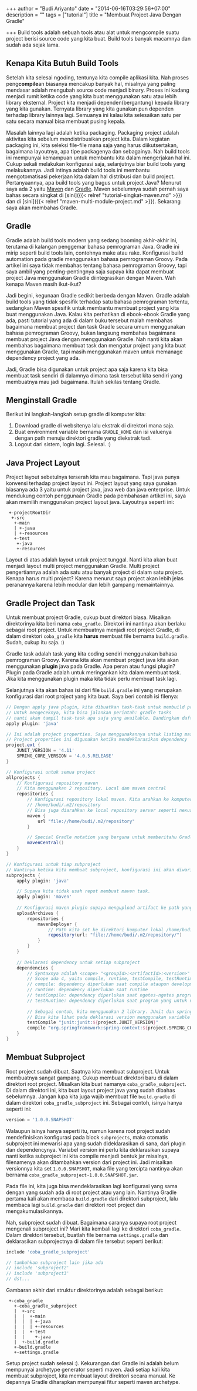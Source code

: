 +++
author = "Budi Ariyanto"
date = "2014-06-16T03:29:56+07:00"
description = ""
tags = ["tutorial"]
title = "Membuat Project Java Dengan Gradle"

+++
Build tools adalah sebuah tools atau alat untuk mengcompile suatu project berisi source code yang kita buat. Build tools banyak macamnya dan sudah ada sejak lama.

## Kenapa Kita Butuh Build Tools
Setelah kita selesai ngoding, tentunya kita compile aplikasi kita. Nah proses peng**compile**an biasanya mencakup banyak hal, misalnya yang paling mendasar adalah mengubah source code menjadi binary. Proses ini kadang menjadi rumit ketika code yang kita buat menggunakan satu atau lebih library eksternal. Project kita menjadi dependen(bergantung) kepada library yang kita gunakan. Ternyata library yang kita gunakan pun dependen terhadap library lainnya lagi. Semuanya ini kalau kita selesaikan satu per satu secara manual bisa membuat pusing kepala.

Masalah lainnya lagi adalah ketika packaging. Packaging project adalah aktivitas kita sebelum mendistribusikan project kita. Dalam kegiatan packaging ini, kita seleksi file-file mana saja yang harus diikutsertakan, bagaimana layoutnya, apa tipe packagenya dan sebagainya. Nah build tools ini mempunyai kemampuan untuk membantu kita dalam mengerjakan hal ini. Cukup sekali melakukan konfigurasi saja, selanjutnya biar build tools yang melakukannya. Jadi intinya adalah build tools ini membantu mengotomatisasi pekerjaan kita dalam hal distribusi dan build project. Pertanyaannya, apa build tools yang bagus untuk project Java? Menurut saya ada 2 yaitu [Maven](http://maven.apache.org) dan [Gradle](http://www.gradle.org). Maven sebelumnya sudah pernah saya bahas secara singkat di [sini]({{< relref "tutorial-singkat-maven.md" >}}) dan di [sini]({{< relref "maven-multi-module-project.md" >}}). Sekarang saya akan membahas Gradle.

## Gradle
Gradle adalah build tools modern yang sedang booming akhir-akhir ini, terutama di kalangan penggemar bahasa pemrograman Java. Gradle ini mirip seperti build tools lain, contohnya make atau rake. Konfigurasi build automation pada gradle menggunakan bahasa pemrograman Groovy. Pada artikel ini saya tidak membahas tentang bahasa pemrograman Groovy, tapi saya ambil yang penting-pentingnya saja supaya kita dapat membuat project Java menggunakan Gradle diintegrasikan dengan Maven. Wah kenapa Maven masih ikut-ikut?

Jadi begini, kegunaan Gradle sedikit berbeda dengan Maven. Gradle adalah build tools yang tidak spesifik terhadap satu bahasa pemrograman tertentu, sedangkan Maven spesifik untuk membantu membuat project yang kita buat menggunakan Java. Kalau kita perhatikan di ebook-ebook Gradle yang ada, pasti tutorial yang ada di dalam buku tersebut malah membahas bagaimana membuat project dan task Gradle secara umum menggunakan bahasa pemrograman Groovy, bukan langsung membahas bagaimana membuat project Java dengan menggunakan Gradle. Nah nanti kita akan membahas bagaimana membuat task dan mengatur project yang kita buat menggunakan Gradle, tapi masih menggunakan maven untuk memanage dependency project yang ada.

Jadi, Gradle bisa digunakan untuk project apa saja karena kita bisa membuat task sendiri di dalamnya dimana task tersebut kita sendiri yang membuatnya mau jadi bagaimana. Itulah sekilas tentang Gradle.

## Menginstall Gradle
Berikut ini langkah-langkah setup gradle di komputer kita:

1. Download gradle di websitenya lalu ekstrak di direktori mana saja.
1. Buat environment variable bernama ```GRADLE_HOME``` dan isi valuenya dengan path menuju direktori gradle yang diekstrak tadi.
1. Logout dari sistem, login lagi. Selesai. :)

<!--more-->

## Java Project Layout
Project layout sebetulnya terserah kita mau bagaimana. Tapi java punya konvensi terhadap project layout ini. Project layout yang saya gunakan biasanya ada 3 yaitu untuk project java, java web dan java enterprise. Untuk mendukung contoh penggunaan Gradle pada pembahasan artikel ini, saya akan memilih menggunakan project layout java. Layoutnya seperti ini:
```
 +-projectRootDir
  +-src
   +-main
   | +-java
   | +-resources
   +-test
    +-java
    +-resources
```

Layout di atas adalah layout untuk project tunggal. Nanti kita akan buat menjadi layout multi project menggunakan Gradle. Multi project pengertiannya adalah ada satu atau banyak project di dalam satu project. Kenapa harus multi project? Karena menurut saya project akan lebih jelas peranannya karena lebih modular dan lebih gampang memaintainnya.

## Gradle Project dan Task
Untuk membuat project Gradle, cukup buat direktori biasa. Misalkan direktorinya kita beri nama ```coba_gradle```. Direktori ini nantinya akan berlaku sebagai root project. Untuk membuatnya menjadi root project Gradle, di dalam direktori ```coba_gradle``` kita **harus** membuat file bernama ```build.gradle```. Sudah, cukup itu saja. :) 

Gradle task adalah task yang kita coding sendiri menggunakan bahasa pemrograman Groovy. Karena kita akan membuat project java kita akan menggunakan **plugin** java pada Gradle. Apa peran atau fungsi plugin? Plugin pada Gradle adalah untuk meringankan kita dalam membuat task. Jika kita menggunakan plugin maka kita tidak perlu membuat task lagi.

Selanjutnya kita akan bahas isi dari file ```build.gradle``` ini yang merupakan konfigurasi dari root project yang kita buat. Saya beri contoh isi filenya:

```gradle
// Dengan apply java plugin, kita dibuatkan task-task untuk membuild program java kita
// Untuk mengeceknya, kita bisa jalankan perintah: gradle tasks
// nanti akan tampil task-task apa saja yang available. Bandingkan daftar tasknya ketika kita belum apply plugin java
apply plugin: 'java'

// Ini adalah project properties. Saya menggunakannya untuk listing masing-masing versi dari dependency yang digunakan
// Project properties ini digunakan ketika mendeklarasikan dependency
project.ext {
    JUNIT_VERSION = '4.11'
    SPRING_CORE_VERSION = '4.0.5.RELEASE'
}

// Konfigurasi untuk semua project
allprojects {
    // Konfigurasi repository maven
    // Kita menggunakan 2 repository. Local dan maven central
    repositories {
        // Konfigurasi repository lokal maven. Kita arahkan ke komputer lokal di direktori
        // /home/budi/.m2/repository
        // Bisa juga diarahkan ke local repository server seperti nexus atau artifactory
        maven {
            url "file://home/budi/.m2/repository"
        }

        // Special Gradle notation yang berguna untuk memberitahu Gradle bahwa kita menggunakan repository maven central
        mavenCentral() 
    }    
}

// Konfigurasi untuk tiap subproject
// Nantinya ketika kita membuat subproject, konfigurasi ini akan diwariskan ke subproject tersebut
subprojects {
    apply plugin: 'java'

    // Supaya kita tidak usah repot membuat maven task.
    apply plugin: 'maven'
                
    // Konfigurasi maven plugin supaya mengupload artifact ke path yang kita inginkan
    uploadArchives {
        repositories {
            mavenDeployer {
                // Path kita set ke direktori komputer lokal /home/budi/.m2/repository
                repository(url: "file://home/budi/.m2/repository/")
            }
        }
    }
    
    // Deklarasi dependency untuk setiap subproject
    dependencies {
        // Syntaxnya adalah <scope> "<groupId>:<artifactId>:<version>"
        // Scope ada 4, yaitu compile, runtime, testCompile, testRuntime
        // compile: dependency diperlukan saat compile ataupun development
        // runtime: dependency diperlukan saat runtime
        // testCompile: dependency diperlukan saat ngetes-ngetes program
        // testRuntime: dependency diperlukan saat program yang untuk ngetes-ngetes berjalan
        
        // Sebagai contoh, kita menggunakan 2 library. JUnit dan spring-context
        // Bisa kita lihat pada deklarasi version menggunakan variable dari project properties
        testCompile "junit:junit:${project.JUNIT_VERSION}"
        compile "org.springframework:spring-context:${project.SPRING_CORE_VERSION}"
    }
}

```

## Membuat Subproject
Root project sudah dibuat. Saatnya kita membuat subproject. Untuk membuatnya sangat gampang. Cukup membuat direktori baru di dalam direktori root project. Misalkan kita buat namanya ```coba_gradle_subproject```. Di dalam direktori ini, kita buat layout project java yang sudah dibahas sebelumnya. Jangan lupa kita juga wajib membuat file ```build.gradle``` di dalam direktori ```coba_gradle_subproject``` ini. Sebagai contoh, isinya hanya seperti ini:

```gradle
version = '1.0.0.SNAPSHOT'
```

Walaupun isinya hanya seperti itu, namun karena root project sudah mendefinisikan konfigurasi pada block ```subprojects```, maka otomatis subproject ini mewarisi apa yang sudah dideklarasikan di sana, dari plugin dan dependencynya. Variabel version ini perlu kita deklarasikan supaya nanti ketika subproject ini kita compile menjadi bentuk jar misalnya, filenamenya akan ditambahkan version dari project ini. Jadi misalkan versionnya kita set ```1.0.0.SNAPSHOT```, maka file yang tercipta nantinya akan bernama ```coba_gradle_subproject-1.0.0.SNAPSHOT.jar```.

Pada file ini, kita juga bisa mendeklarasikan lagi konfigurasi yang sama dengan yang sudah ada di root project atau yang lain. Nantinya Gradle pertama kali akan membaca ```build.gradle``` dari direktori subproject, lalu membaca lagi ```build.gradle``` dari direktori root project dan mengakumulasikannya.

Nah, subproject sudah dibuat. Bagaimana caranya supaya root project mengenali subproject ini? Mari kita kembali lagi ke direktori ```coba_gradle```. Dalam direktori tersebut, buatlah file bernama ```settings.gradle``` dan deklarasikan subprojectnya di dalam file tersebut seperti berikut:

```gradle
include 'coba_gradle_subproject'

// tambahkan subproject lain jika ada
// include 'subproject2'
// include 'subproject3'
// dst...
```

Gambaran akhir dari struktur direktorinya adalah sebagai berikut:

```
 +-coba_gradle
   +-coba_gradle_subproject
   |  +-src
   |  |  +-main
   |  |  | +-java
   |  |  | +-resources
   |  |  +-test
   |  |    +-java
   |  +-build.gradle
   +-build.gradle
   +-settings.gradle
```

Setup project sudah selesai :). Kekurangan dari Gradle ini adalah belum mempunyai archetype generator seperti maven. Jadi setiap kali kita membuat subproject, kita membuat layout direktori secara manual. Ke depannya Gradle diharapkan mempunyai fitur seperti maven archetype.
